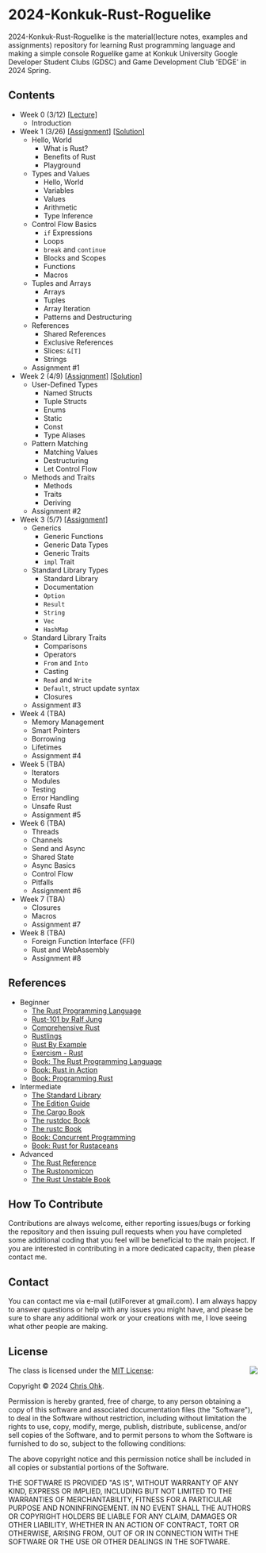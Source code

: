 # 2024-Konkuk-Rust-Roguelike

2024-Konkuk-Rust-Roguelike is the material(lecture notes, examples and assignments) repository for learning Rust programming language and making a simple console Roguelike game at Konkuk University Google Developer Student Clubs (GDSC) and Game Development Club 'EDGE' in 2024 Spring.

## Contents

- Week 0 (3/12) [[Lecture]](./1%20-%20Lecture/240312%20-%20Rust%20Basic%20+%20Roguelike%20Game,%20Week%200.pdf)
  - Introduction
- Week 1 (3/26) [[Assignment]](./3%20-%20Assignment/240326%20-%20Rust%20Basic%20+%20Roguelike%20Game,%20Week%201/) [[Solution]](./4%20-%20Solution/240326%20-%20Rust%20Basic%20+%20Roguelike%20Game,%20Week%201/)
  - Hello, World
    - What is Rust?
    - Benefits of Rust
    - Playground
  - Types and Values
    - Hello, World
    - Variables
    - Values
    - Arithmetic
    - Type Inference
  - Control Flow Basics
    - `if` Expressions
    - Loops
    - `break` and `continue`
    - Blocks and Scopes
    - Functions
    - Macros
  - Tuples and Arrays
    - Arrays
    - Tuples
    - Array Iteration
    - Patterns and Destructuring
  - References
    - Shared References
    - Exclusive References
    - Slices: `&[T]`
    - Strings
  - Assignment #1
- Week 2 (4/9) [[Assignment]](./3%20-%20Assignment/240409%20-%20Rust%20Basic%20+%20Roguelike%20Game,%20Week%202/) [[Solution]](./4%20-%20Solution/240409%20-%20Rust%20Basic%20+%20Roguelike%20Game,%20Week%202/)
  - User-Defined Types
    - Named Structs
    - Tuple Structs
    - Enums
    - Static
    - Const
    - Type Aliases
  - Pattern Matching
    - Matching Values
    - Destructuring
    - Let Control Flow
  - Methods and Traits
    - Methods
    - Traits
    - Deriving
  - Assignment #2
- Week 3 (5/7) [[Assignment]](./3%20-%20Assignment/240507%20-%20Rust%20Basic%20+%20Roguelike%20Game,%20Week%203/)
  - Generics
    - Generic Functions
    - Generic Data Types
    - Generic Traits
    - `impl` Trait
  - Standard Library Types
    - Standard Library
    - Documentation
    - `Option`
    - `Result`
    - `String`
    - `Vec`
    - `HashMap`
  - Standard Library Traits
    - Comparisons
    - Operators
    - `From` and `Into`
    - Casting
    - `Read` and `Write`
    - `Default`, struct update syntax
    - Closures
  - Assignment #3
- Week 4 (TBA)
  - Memory Management
  - Smart Pointers
  - Borrowing
  - Lifetimes
  - Assignment #4
- Week 5 (TBA)
  - Iterators
  - Modules
  - Testing
  - Error Handling
  - Unsafe Rust
  - Assignment #5
- Week 6 (TBA)
  - Threads
  - Channels
  - Send and Async
  - Shared State
  - Async Basics
  - Control Flow
  - Pitfalls
  - Assignment #6
- Week 7 (TBA)
  - Closures
  - Macros
  - Assignment #7
- Week 8 (TBA)
  - Foreign Function Interface (FFI)
  - Rust and WebAssembly
  - Assignment #8

## References

- Beginner
  * [The Rust Programming Language](https://doc.rust-lang.org/book/)
  * [Rust-101 by Ralf Jung](https://www.ralfj.de/projects/rust-101/main.html)
  * [Comprehensive Rust](https://google.github.io/comprehensive-rust/)
  * [Rustlings](https://github.com/rust-lang/rustlings/)
  * [Rust By Example](https://doc.rust-lang.org/stable/rust-by-example/)
  * [Exercism - Rust](https://exercism.org/tracks/rust)
  * [Book: The Rust Programming Language](http://www.yes24.com/Product/Goods/83075894)
  * [Book: Rust in Action](https://www.manning.com/books/rust-in-action)
  * [Book: Programming Rust](https://www.oreilly.com/library/view/programming-rust-2nd/9781492052586/)
- Intermediate
  * [The Standard Library](https://doc.rust-lang.org/std/index.html)
  * [The Edition Guide](https://doc.rust-lang.org/edition-guide/index.html)
  * [The Cargo Book](https://doc.rust-lang.org/cargo/index.html)
  * [The rustdoc Book](https://doc.rust-lang.org/rustdoc/index.html)
  * [The rustc Book](https://doc.rust-lang.org/rustc/index.html)
  * [Book: Concurrent Programming](http://www.yes24.com/Product/Goods/108570426)
  * [Book: Rust for Rustaceans](https://rust-for-rustaceans.com/)
- Advanced
  * [The Rust Reference](https://doc.rust-lang.org/reference/index.html)
  * [The Rustonomicon](https://doc.rust-lang.org/nomicon/index.html)
  * [The Rust Unstable Book](https://doc.rust-lang.org/nightly/unstable-book/index.html)

## How To Contribute

Contributions are always welcome, either reporting issues/bugs or forking the repository and then issuing pull requests when you have completed some additional coding that you feel will be beneficial to the main project. If you are interested in contributing in a more dedicated capacity, then please contact me.

## Contact

You can contact me via e-mail (utilForever at gmail.com). I am always happy to answer questions or help with any issues you might have, and please be sure to share any additional work or your creations with me, I love seeing what other people are making.

## License

<img align="right" src="https://149753425.v2.pressablecdn.com/wp-content/uploads/2009/06/OSIApproved_100X125.png">

The class is licensed under the [MIT License](http://opensource.org/licenses/MIT):

Copyright &copy; 2024 [Chris Ohk](http://www.github.com/utilForever).

Permission is hereby granted, free of charge, to any person obtaining a copy of this software and associated documentation files (the "Software"), to deal in the Software without restriction, including without limitation the rights to use, copy, modify, merge, publish, distribute, sublicense, and/or sell copies of the Software, and to permit persons to whom the Software is furnished to do so, subject to the following conditions:

The above copyright notice and this permission notice shall be included in all copies or substantial portions of the Software.

THE SOFTWARE IS PROVIDED "AS IS", WITHOUT WARRANTY OF ANY KIND, EXPRESS OR IMPLIED, INCLUDING BUT NOT LIMITED TO THE WARRANTIES OF MERCHANTABILITY, FITNESS FOR A PARTICULAR PURPOSE AND NONINFRINGEMENT. IN NO EVENT SHALL THE AUTHORS OR COPYRIGHT HOLDERS BE LIABLE FOR ANY CLAIM, DAMAGES OR OTHER LIABILITY, WHETHER IN AN ACTION OF CONTRACT, TORT OR OTHERWISE, ARISING FROM, OUT OF OR IN CONNECTION WITH THE SOFTWARE OR THE USE OR OTHER DEALINGS IN THE SOFTWARE.
